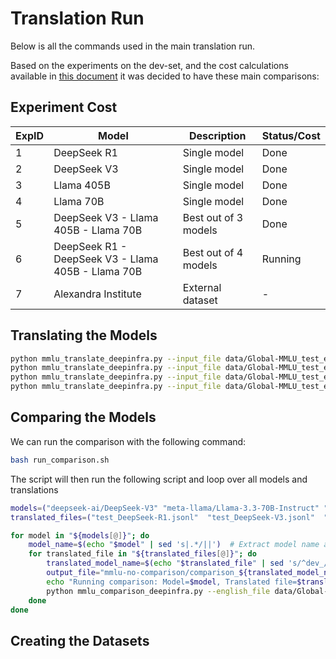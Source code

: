 # Translation Run
Below is all the commands used in the main translation run. 

Based on the experiments on the dev-set, and the cost calculations available in [this document](translation_experiment.md) it was decided to have these main comparisons:

## Experiment Cost
| ExpID | Model                                                    | Description                                   | Status/Cost                     | 
|-------|----------------------------------------------------------|-----------------------------------------------|---------------------------------|
| 1     | DeepSeek R1                                              | Single model                                  | Done                            |
| 2     | DeepSeek V3                                              | Single model                                  | Done                            |
| 3     | Llama 405B                                               | Single model                                  | Done                            |
| 4     | Llama 70B                                                | Single model                                  | Done                            |
| 5     | DeepSeek V3 - Llama 405B - Llama 70B                     | Best out of 3 models                          | Done                            |
| 6     | DeepSeek R1 - DeepSeek V3 - Llama 405B - Llama 70B       | Best out of 4 models                          | Running                         |
| 7     | Alexandra Institute                                      | External dataset                              | -                               |


## Translating the Models
```bash
python mmlu_translate_deepinfra.py --input_file data/Global-MMLU_test_en.jsonl --output_file mmlu-no/test_DeepSeek-R1.jsonl --template_file templates/bokmal_template.txt --model deepseek-ai/DeepSeek-R1
python mmlu_translate_deepinfra.py --input_file data/Global-MMLU_test_en.jsonl --output_file mmlu-no/test_DeepSeek-V3.jsonl --template_file templates/bokmal_template.txt --model deepseek-ai/DeepSeek-V3
python mmlu_translate_deepinfra.py --input_file data/Global-MMLU_test_en.jsonl --output_file mmlu-no/test_Meta-Llama-3.1-405B-Instruct.jsonl --template_file templates/bokmal_template.txt --model meta-llama/Meta-Llama-3.1-405B-Instruct
python mmlu_translate_deepinfra.py --input_file data/Global-MMLU_test_en.jsonl --output_file mmlu-no/test_Llama-3.3-70B-Instruct.jsonl --template_file templates/bokmal_template.txt --model meta-llama/Llama-3.3-70B-Instruct
```

## Comparing the Models
We can run the comparison with the following command:

```bash
bash run_comparison.sh
```

The script will then run the following script and loop over all models and translations

```bash
models=("deepseek-ai/DeepSeek-V3" "meta-llama/Llama-3.3-70B-Instruct" "meta-llama/Meta-Llama-3.1-405B-Instruct" "deepseek-ai/DeepSeek-R1")
translated_files=("test_DeepSeek-R1.jsonl"  "test_DeepSeek-V3.jsonl"  "test_Llama-3.3-70B-Instruct.jsonl"  "test_Meta-Llama-3.1-405B-Instruct.jsonl")

for model in "${models[@]}"; do
    model_name=$(echo "$model" | sed 's|.*/||')  # Extract model name after last "/"
    for translated_file in "${translated_files[@]}"; do
        translated_model_name=$(echo "$translated_file" | sed 's/^dev_//' | sed 's/\.jsonl$//')
        output_file="mmlu-no-comparison/comparison_${translated_model_name}_by_${model_name}.jsonl"
        echo "Running comparison: Model=$model, Translated file=$translated_file"
        python mmlu_comparison_deepinfra.py --english_file data/Global-MMLU_test_en.jsonl --norwegian_file mmlu-no/${translated_file} --output_file ${output_file} --model ${model}
    done
done
```

## Creating the Datasets



